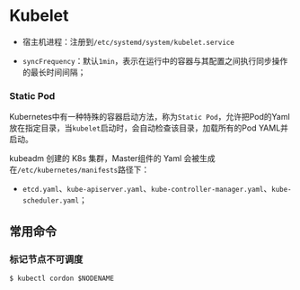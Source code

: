 # Kubelet

- 宿主机进程：注册到`/etc/systemd/system/kubelet.service`

- `syncFrequency`：默认`1min`，表示在运行中的容器与其配置之间执行同步操作的最长时间间隔；



### Static Pod

Kubernetes中有一种特殊的容器启动方法，称为`Static Pod`，允许把Pod的Yaml放在指定目录，当`kubelet`启动时，会自动检查该目录，加载所有的Pod YAML并启动。

kubeadm 创建的 K8s 集群，Master组件的 Yaml 会被生成在`/etc/kubernetes/manifests`路径下：

- `etcd.yaml`、`kube-apiserver.yaml`、`kube-controller-manager.yaml`、`kube-scheduler.yaml`；



## 常用命令

### 标记节点不可调度

```shell
$ kubectl cordon $NODENAME
```